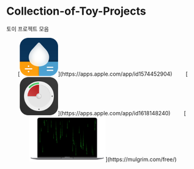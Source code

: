 # Collection-of-Toy-Projects
토이 프로젝트 모음

<div align="center">
    [<img src="./images/AppIcon.png" width="100">](https://apps.apple.com/app/id1574452904)
    &nbsp; &nbsp; &nbsp; &nbsp;
    [<img src="./images/miniTimer.png" width="100">](https://apps.apple.com/app/id1618148240)
    &nbsp; &nbsp; &nbsp; &nbsp;
    [<img src="./images/free-matrix-air-mini.png" width="200">](https://mulgrim.com/free/)
</div>
